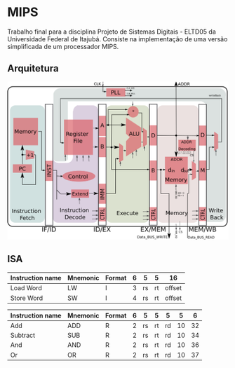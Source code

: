 # MIPS

Trabalho final para a disciplina Projeto de Sistemas Digitais - ELTD05 da
Universidade Federal de Itajubá. Consiste na implementação de uma versão
simplificada de um processador MIPS.

## Arquitetura

![Arquitetura do processador MIPS](Architecture.svg)

## ISA

| Instruction name | Mnemonic | Format | 6 | 5  | 5  | 16     |
| ---------------- | -------- | ------ | - | -- | -- | ------ |
| Load Word        | LW       | I      | 3 | rs | rt | offset |
| Store Word       | SW       | I      | 4 | rs | rt | offset |


| Instruction name | Mnemonic | Format | 6 | 5  | 5  | 5  | 5  | 6  |
| ---------------- | -------- | ------ | - | -- | -- | -- | -- | -- |
| Add              | ADD      | R      | 2 | rs | rt | rd | 10 | 32 |
| Subtract         | SUB      | R      | 2 | rs | rt | rd | 10 | 34 |
| And              | AND      | R      | 2 | rs | rt | rd | 10 | 36 |
| Or               | OR       | R      | 2 | rs | rt | rd | 10 | 37 |

